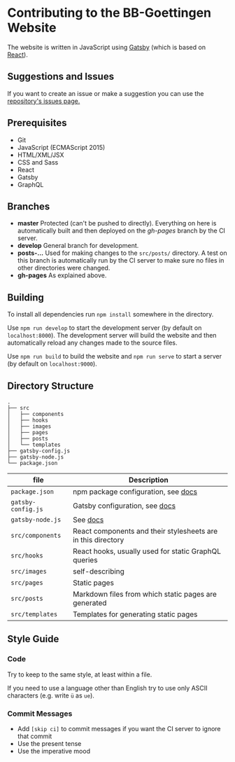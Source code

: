 # Contributing to the BB-Goettingen Website

The website is written in JavaScript using [Gatsby](https://www.gatsbyjs.org/)
(which is based on [React](https://reactjs.org/)).

## Suggestions and Issues

If you want to create an issue or make a suggestion you can use the
[repository's issues page.](https://github.com/bb-goettingen/website/issues)

## Prerequisites

* Git
* JavaScript (ECMAScript 2015)
* HTML/XML/JSX
* CSS and Sass
* React
* Gatsby
* GraphQL

## Branches

* **master**
  Protected (can't be pushed to directly). Everything on here is automatically
  built and then deployed on the *gh-pages* branch by the CI server.
* **develop**
  General branch for development.
* **posts-...**
  Used for making changes to the `src/posts/` directory. A test on this branch
  is automatically run by the CI server to make sure no files in other
  directories were changed.
* **gh-pages**
  As explained above.

## Building

To install all dependencies run `npm install` somewhere in the directory.

Use `npm run develop` to start the development server (by default on
`localhost:8000`).
The development server will build the website and then automatically reload any
changes made to the source files.

Use `npm run build` to build the website and `npm run serve` to start a server
(by default on `localhost:9000`).

## Directory Structure

```
.
├── src
│   ├── components
│   ├── hooks
│   ├── images
│   ├── pages
│   ├── posts
│   └── templates
├── gatsby-config.js
├── gatsby-node.js
└── package.json
```

file                | Description
--------------------|-----------------------------------------------------------
`package.json`      | npm package configuration, see [docs](https://docs.npmjs.com/files/package.json)
`gatsby-config.js`  | Gatsby configuration, see [docs](https://www.gatsbyjs.org/docs/gatsby-config/)
`gatsby-node.js`    | See [docs](https://www.gatsbyjs.org/docs/node-apis/)
`src/components`    | React components and their stylesheets are in this directory
`src/hooks`         | React hooks, usually used for static GraphQL queries
`src/images`        | self-describing
`src/pages`         | Static pages
`src/posts`         | Markdown files from which static pages are generated
`src/templates`     | Templates for generating static pages

## Style Guide

### Code

Try to keep to the same style, at least within a file.

If you need to use a language other than English try to use only ASCII
characters (e.g. write `ü` as `ue`).

### Commit Messages

* Add `[skip ci]` to commit messages if you want the CI server to ignore that
  commit
* Use the present tense
* Use the imperative mood

